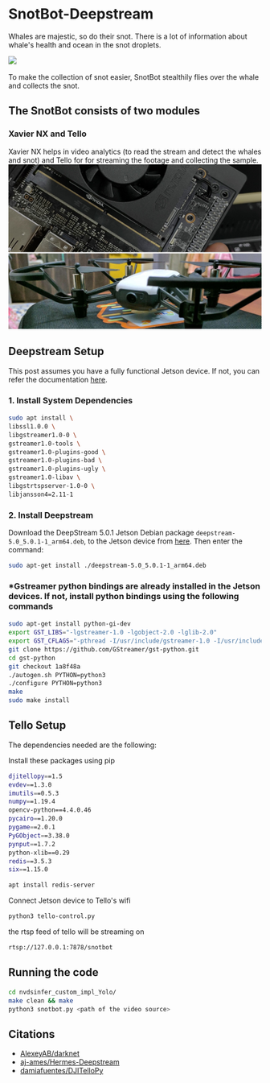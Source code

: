 # SnotBot-Deepstream

Whales are majestic, so do their snot. There is a lot of information about whale's health and ocean in the snot droplets.

![](sources/whale-gif.gif)

To make the collection of snot easier, SnotBot stealthily flies over the whale and collects the snot.

## The SnotBot consists of two modules
### Xavier NX and Tello 
Xavier NX helps in video analytics (to read the stream and detect the whales and snot) and Tello for for streaming the footage and collecting the sample.
![](sources/whaletello.jpg)




## Deepstream Setup

This post assumes you have a fully functional Jetson device. If not, you can refer the documentation [here](https://docs.nvidia.com/jetson/jetpack/install-jetpack/index.html).

### 1. Install System Dependencies

```bash
sudo apt install \
libssl1.0.0 \
libgstreamer1.0-0 \
gstreamer1.0-tools \
gstreamer1.0-plugins-good \
gstreamer1.0-plugins-bad \
gstreamer1.0-plugins-ugly \
gstreamer1.0-libav \
libgstrtspserver-1.0-0 \
libjansson4=2.11-1
```

### 2. Install Deepstream

Download the DeepStream 5.0.1 Jetson Debian package `deepstream-5.0_5.0.1-1_arm64.deb`, to the Jetson device from [here](https://developer.nvidia.com/assets/Deepstream/5.0/ga/secure/deepstream_sdk_5.0.1_amd64.deb). Then enter the command:

```bash
sudo apt-get install ./deepstream-5.0_5.0.1-1_arm64.deb
```
### *Gstreamer python bindings are already installed in the Jetson devices. If not, install python bindings using the following commands
```bash
sudo apt-get install python-gi-dev
export GST_LIBS="-lgstreamer-1.0 -lgobject-2.0 -lglib-2.0"
export GST_CFLAGS="-pthread -I/usr/include/gstreamer-1.0 -I/usr/include/glib-2.0 -I/usr/lib/x86_64-linux-gnu/glib-2.0/include"
git clone https://github.com/GStreamer/gst-python.git
cd gst-python
git checkout 1a8f48a
./autogen.sh PYTHON=python3
./configure PYTHON=python3
make
sudo make install
```


## Tello Setup 
The dependencies needed are the following:

Install these packages using pip
```sh
djitellopy==1.5
evdev==1.3.0
imutils==0.5.3
numpy==1.19.4
opencv-python==4.4.0.46
pycairo==1.20.0
pygame==2.0.1
PyGObject==3.38.0
pynput==1.7.2
python-xlib==0.29
redis==3.5.3
six==1.15.0
```
```sh
apt install redis-server
```
Connect Jetson device to Tello's wifi

```sh
python3 tello-control.py
```
the rtsp feed of tello will be streaming on

```sh
rtsp://127.0.0.1:7878/snotbot
```

## Running the code 

```sh
cd nvdsinfer_custom_impl_Yolo/
make clean && make
python3 snotbot.py <path of the video source>
```
## Citations

* [AlexeyAB/darknet](https://github.com/AlexeyAB/darknet)
* [aj-ames/Hermes-Deepstream](https://github.com/aj-ames/Hermes-Deepstream)
* [damiafuentes/DJITelloPy](https://github.com/damiafuentes/DJITelloPy)

